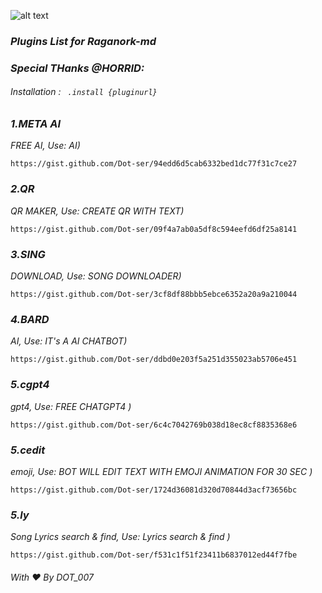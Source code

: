 ![alt text](https://te.legra.ph/file/9a039801e1fbb63080dc3.jpg)
### _Plugins List for Raganork-md_
### _Special THanks @HORRID:_

###### _Installation : ``` .install {pluginurl}```_

<!-- PLUGIN LIST-->
### _1.META AI_
_FREE AI, 
Use: AI)_
```
https://gist.github.com/Dot-ser/94edd6d5cab6332bed1dc77f31c7ce27
```
### _2.QR_
_QR MAKER, 
Use: CREATE QR WITH TEXT)_
```
https://gist.github.com/Dot-ser/09f4a7ab0a5df8c594eefd6df25a8141
```
### _3.SING_
_DOWNLOAD, 
Use: SONG DOWNLOADER)_
```
https://gist.github.com/Dot-ser/3cf8df88bbb5ebce6352a20a9a210044
```
### _4.BARD_
_AI, 
Use: IT's A AI CHATBOT)_
```
https://gist.github.com/Dot-ser/ddbd0e203f5a251d355023ab5706e451
```
### _5.cgpt4_
_gpt4, 
Use: FREE CHATGPT4 )_
```
https://gist.github.com/Dot-ser/6c4c7042769b038d18ec8cf8835368e6
```
### _5.cedit_
_emoji, 
Use: BOT WILL EDIT TEXT WITH EMOJI ANIMATION FOR 30 SEC )_
```
https://gist.github.com/Dot-ser/1724d36081d320d70844d3acf73656bc
```

### _5.ly_
_Song Lyrics search & find, 
Use: Lyrics search & find )_
```
https://gist.github.com/Dot-ser/f531c1f51f23411b6837012ed44f7fbe
```
###### With ❤️ By DOT_007
